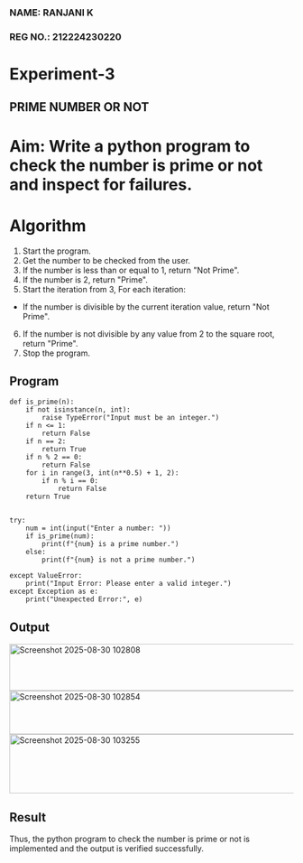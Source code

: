 ### NAME: RANJANI K

### REG NO.: 212224230220
# Experiment-3
## PRIME NUMBER OR NOT

# Aim: Write a python program to check the number is prime or not and inspect for failures. 

# Algorithm
1. Start the program.
2. Get the number to be checked from the user.
3. If the number is less than or equal to 1, return "Not Prime".
4. If the number is 2, return "Prime".
5. Start the iteration from 3, For each iteration:
 - If the number is divisible by the current iteration value, return "Not Prime".
6. If the number is not divisible by any value from 2 to the square root, return "Prime".
7. Stop the program. 

## Program
```
def is_prime(n):
    if not isinstance(n, int):
        raise TypeError("Input must be an integer.")
    if n <= 1:
        return False
    if n == 2:
        return True
    if n % 2 == 0:
        return False
    for i in range(3, int(n**0.5) + 1, 2):
        if n % i == 0:
            return False
    return True


try:
    num = int(input("Enter a number: "))
    if is_prime(num):
        print(f"{num} is a prime number.")
    else:
        print(f"{num} is not a prime number.")

except ValueError:
    print("Input Error: Please enter a valid integer.")
except Exception as e:
    print("Unexpected Error:", e)
```
## Output
<img width="758" height="83" alt="Screenshot 2025-08-30 102808" src="https://github.com/user-attachments/assets/ebd40dbc-3aaa-4f13-b967-ec020766cb1a" />
<img width="760" height="77" alt="Screenshot 2025-08-30 102854" src="https://github.com/user-attachments/assets/e6b6db15-e9ce-48fe-b01b-62b087aa55b3" />
<img width="758" height="105" alt="Screenshot 2025-08-30 103255" src="https://github.com/user-attachments/assets/a2f0348c-52f7-4a78-bd85-2a199368fe56" />

## Result
Thus, the python program to check the number is prime or not is implemented and the output is verified successfully.
